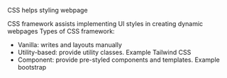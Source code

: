 CSS helps styling webpage

CSS framework assists implementing UI styles in creating dynamic webpages
Types of CSS framework:
- Vanilla: writes and layouts manually
- Utility-based: provide utility classes. Example Tailwind CSS
- Component: provide pre-styled components and templates. Example bootstrap